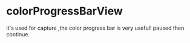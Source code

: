 colorProgressBarView
====================
it's used for capture ,the color progress bar is very useful! paused then continue. 
